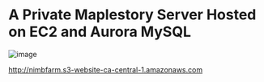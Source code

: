 # A Private Maplestory Server Hosted on EC2 and Aurora MySQL

![image](https://user-images.githubusercontent.com/115760354/197254096-b9dda72c-d859-48ef-9fed-6fff757aa516.png)

http://nimbfarm.s3-website-ca-central-1.amazonaws.com
